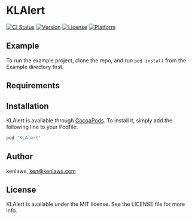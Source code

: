 # KLAlert

[![CI Status](https://img.shields.io/travis/kenlaws/KLAlert.svg?style=flat)](https://travis-ci.org/kenlaws/KLAlert)
[![Version](https://img.shields.io/cocoapods/v/KLAlert.svg?style=flat)](https://cocoapods.org/pods/KLAlert)
[![License](https://img.shields.io/cocoapods/l/KLAlert.svg?style=flat)](https://cocoapods.org/pods/KLAlert)
[![Platform](https://img.shields.io/cocoapods/p/KLAlert.svg?style=flat)](https://cocoapods.org/pods/KLAlert)

## Example

To run the example project, clone the repo, and run `pod install` from the Example directory first.

## Requirements

## Installation

KLAlert is available through [CocoaPods](https://cocoapods.org). To install
it, simply add the following line to your Podfile:

```ruby
pod 'KLAlert'
```

## Author

kenlaws, ken@kenlaws.com

## License

KLAlert is available under the MIT license. See the LICENSE file for more info.
